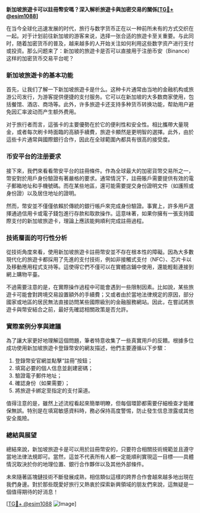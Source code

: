 **新加坡旅遊卡可以註冊幣安嗎？深入解析旅遊卡與加密交易的關係[[TG💪+ @esim1088](https://t.me/s/esim1088)]**

在当今全球化迅速发展的时代，旅行与数字货币正在以一种前所未有的方式交织在一起。对于计划前往新加坡的游客来说，选择一张合适的旅遊卡至关重要。与此同时，随着加密货币的普及，越来越多的人开始关注如何利用这些数字资产进行支付或投资。那么问题来了：新加坡的旅遊卡是否可以直接用于注册币安（Binance）这样的加密货币交易平台呢？

### 新加坡旅遊卡的基本功能

首先，让我们了解一下新加坡旅遊卡是什么。这种卡片通常由当地的金融机构或旅游公司发行，为游客提供便捷的支付服务。它可以在新加坡的大多数商家使用，包括餐馆、酒店、商场等。此外，许多旅遊卡还支持多种货币转换功能，帮助用户避免因汇率波动而产生额外费用。

对于旅行者而言，這張卡的主要優勢在於它的便利性和安全性。相比攜帶大量現金，或者每次刷卡時面臨的高額手續費，旅遊卡顯然是更明智的選擇。此外，由於這些卡片通常與國際銀行合作，因此在全球範圍內都具有很高的接受度。

### 币安平台的注册要求

接下來，我們來看看幣安平台的註冊條件。作為全球最大的加密貨幣交易所之一，幣安對於用戶身份驗證有著嚴格的要求。通常情況下，註冊賬戶需要提供有效的電子郵箱地址和手機號碼。而在某些地區，還可能需要提交身份證明文件（如護照或身份證）以及居住地址的證明。

然而，幣安並不僅僅依賴於傳統的銀行帳戶來完成身份驗證。事實上，許多用戶選擇通過信用卡或電子錢包進行存款和取款操作。這意味著，如果你擁有一張支持國際支付的新加坡旅遊卡，理論上應該能夠順利完成註冊過程。

### 技術層面的可行性分析

從技術角度來看，使用新加坡旅遊卡註冊幣安並不存在根本性的障礙。因為大多數現代化的旅遊卡都採用了先進的支付技術，例如非接觸式支付（NFC）、芯片卡以及移動應用程式支持等。這使得它們不僅可以在實體店鋪中使用，還能輕鬆連接到網上購物平臺。

不過需要注意的是，在實際操作過程中可能會遇到一些限制因素。比如說，某些旅遊卡可能會對跨境交易設置額外的手續費；又或者由於當地法律規定的原因，部分國家或地區的居民無法直接訪問某些國際級別的金融服務網站。因此，在嘗試將旅遊卡與幣安結合之前，最好先確認相關政策是否允許。

### 實際案例分享與建議

為了讓大家更好地理解這個問題，筆者特意收集了一些真實用戶的反饋。根據多位成功使用新加坡旅遊卡登錄幣安的網友描述，他們主要遵循以下步驟：

1. 登錄幣安官網並點擊“註冊”按鈕；
2. 填寫必要的個人信息並創建密碼；
3. 驗證電子郵件地址；
4. 確認身份（如果需要）；
5. 將旅遊卡綁定至指定的支付渠道。

值得注意的是，雖然上述流程看起來簡單明瞭，但每個環節都需要仔細檢查才能確保無誤。特別是在填寫敏感資料時，務必保持高度警惕，防止發生信息泄露或其他安全風險。

### 總結與展望

總結來說，新加坡旅遊卡是可以用於註冊幣安的，只要符合相關技術規範並且遵守當地法律法規即可。當然，這並不代表所有人都一定能順利實現這一目標——具體情況取決於你的地理位置、銀行合作夥伴以及其他外部條件。

未來隨著區塊鏈技術不斷發展成熟，相信類似這樣的跨界合作會越來越多地出現在我們身邊。對於那些既愛好旅行又熱衷於探索新興領域的朋友們來說，這無疑是一個值得期待的好消息！

[[TG💪+ @esim1088](https://t.me/s/esim1088) ![Image](https://i.postimg.cc/4NQfJmqS/Snipaste-2025-05-13-00-14-12.png)]
